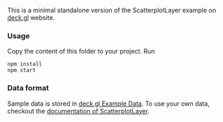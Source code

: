 This is a minimal standalone version of the ScatterplotLayer example
on [deck.gl](http://deck.gl) website.

### Usage
Copy the content of this folder to your project. Run
```
npm install
npm start
```

### Data format
Sample data is stored in [deck.gl Example Data](https://github.com/uber-common/deck.gl-data/tree/master/examples/scatterplot). To use your own data, checkout
the [documentation of ScatterplotLayer](../../docs/layers/scatterplot-layer.md).
